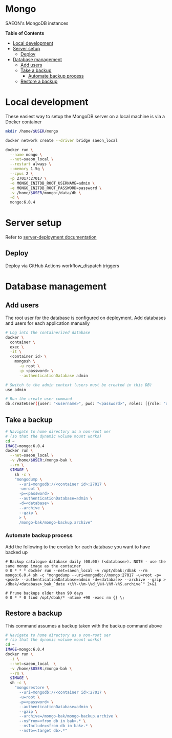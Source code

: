 # Mongo
SAEON's MongoDB instances

<!-- START doctoc generated TOC please keep comment here to allow auto update -->
<!-- DON'T EDIT THIS SECTION, INSTEAD RE-RUN doctoc TO UPDATE -->
**Table of Contents**

- [Local development](#local-development)
- [Server setup](#server-setup)
  - [Deploy](#deploy)
- [Database management](#database-management)
  - [Add users](#add-users)
  - [Take a backup](#take-a-backup)
    - [Automate backup process](#automate-backup-process)
  - [Restore a backup](#restore-a-backup)

<!-- END doctoc generated TOC please keep comment here to allow auto update -->

# Local development
These easiest way to setup the MongoDB server on a local machine is via a Docker container

```sh
mkdir /home/$USER/mongo

docker network create --driver bridge saeon_local

docker run \
  --name mongo \
  --net=saeon_local \
  --restart always \
  --memory 1.5g \
  --cpus 2 \
  -p 27017:27017 \
  -e MONGO_INITDB_ROOT_USERNAME=admin \
  -e MONGO_INITDB_ROOT_PASSWORD=password \
  -v /home/$USER/mongo:/data/db \
  -d \
  mongo:6.0.4
```

# Server setup
Refer to [server-deployment documentation](https://github.com/SAEON/deployment-platform#mongosaeonint)

## Deploy
Deploy via GitHub Actions workflow_dispatch triggers

# Database management
## Add users
The root user for the database is configured on deployment. Add databases and users for each application manually

```sh
# Log into the containerized database
docker \
  container \
  exec \
  -it \
  <container id> \
    mongosh \
      -u root \
      -p <password> \
      --authenticationDatabase admin

# Switch to the admin context (users must be created in this DB)
use admin

# Run the create user command
db.createUser({user: "<username>", pwd: "<password>", roles: [{role: "dbOwner", db: "<database>"}]})
```

## Take a backup
```sh
# Navigate to home directory as a non-root uer
# (so that the dynamic volume mount works)
cd ~
IMAGE=mongo:6.0.4
docker run \
  --net=saeon_local \
  -v /home/$USER:/mongo-bak \
  --rm \
  $IMAGE \
    sh -c \
    "mongodump \
      --uri=mongodb://<container id>:27017 \
      -u=root \
      -p=<password> \
      --authenticationDatabase=admin \
      -d=<database> \
      --archive \
      --gzip \
      > \
      /mongo-bak/mongo-backup.archive"
```

### Automate backup process
Add the following to the crontab for each database you want to have backed up

```
# Backup catalogue database daily (00:00) (<database>). NOTE - use the same mongo image as the container
0 0 * * * docker run --net=saeon_local -v /opt/dbak:/dbak --rm mongo:6.0.4 sh -c "mongodump --uri=mongodb://mongo:27017 -u=root -p=<pswd> --authenticationDatabase=admin -d=<database> --archive --gzip > /dbak/<database>_bak_`date +\%Y-\%m-\%d_\%H-\%M-\%S.archive`" 2>&1

# Prune backups older than 90 days
0 0 * * 0 find /opt/dbak/* -mtime +90 -exec rm {} \;
```

## Restore a backup
This command assumes a backup taken with the backup command above
```sh
# Navigate to home directory as a non-root uer
# (so that the dynamic volume mount works)
cd ~
IMAGE=mongo:6.0.4
docker run \
  -i \
  --net=saeon_local  \
  -v /home/$USER:/mongo-bak \
  --rm \
  $IMAGE \
  sh -c \
    "mongorestore \
      --uri=mongodb://<container id>:27017 \
      -u=root \
      -p=<password> \
      --authenticationDatabase=admin \
      --gzip \
      --archive=/mongo-bak/mongo-backup.archive \
      --nsFrom=<from db in bak>.* \
      --nsInclude=<from db in bak>.* \
      --nsTo=<target db>.*" 
```
